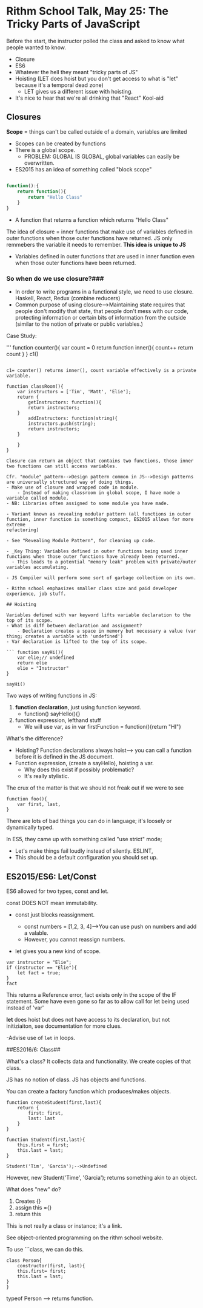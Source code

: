 # Rithm School Talk, May 25: The Tricky Parts of JavaScript #

Before the start, the instructor polled the class and asked to know what people wanted to know.
- Closure
- ES6
- Whatever the hell they meant "tricky parts of JS"
- Hoisting (LET does hoist but you don't get access to what is "let" because it's a temporal dead zone)
	- LET gives us a different issue with hoisting. 
- It's nice to hear that we're all drinking that "React" Kool-aid

## Closures

**Scope** = things can't be called outside of a domain, variables are limited 
- Scopes can be created by functions
- There is a global scope. 
  - PROBLEM: GLOBAL IS GLOBAL, global variables can easily be overwritten. 
- ES2015 has an idea of something called "block scope"

```javascript

function():{
	return function(){
		return "Hello Class"
	}
}

```

- A function that returns a function which returns "Hello Class"

The idea of closure = inner functions that make use of variables defined in outer functions when those outer functions have returned. JS only remmebers 
the variable it needs to remember. **This idea is unique to JS**
- Variables defined in outer functions that are used in inner function even when those outer functions have been returned. 

### So when do we use closure?###
- In order to write programs in a functional style, we need to use closure. Haskell, React, Redux (combine reducers)
- Common purpose of using closure-->Maintaining state requires that people don't modify that state, that people don't mess with our code, protecting information or certain bits of information from the outside (similar to the notion of private or public variables.)

Case Study:

'''
function counter(){
	var count = 0
	return function inner(){
		count++
		return count
}
}
c1()
```

c1= counter() returns inner(), count variable effectively is a private variable. 

function classRoom(){
	var instructors = ['Tim', 'Matt', 'Elie'];
	return {
		getInstructors: function(){
		return instructors;
	}
		addInstructors: function(string){
		instructors.push(string);
		return instructors;
	}

	}
}

Closure can return an object that contains two functions, those inner two functions can still access variables.

Cfr. "module" pattern-->Design pattern common in JS-->Design patterns are universally structured way of doing things. 
- Make use of closure and wrapped code in module. 
	- Instead of making classroom in global scope, I have made a variable called module. 
- NB: Libraries often assigned to some module you have made. 

- Variant known as revealing modular pattern (all functions in outer function, inner function is something compact, ES2015 allows for more extreme 
refactoring)

- See "Revealing Module Pattern", for cleaning up code. 

- _Key Thing: Variables defined in outer functions being used inner functions when those outer functions have already been returned._
  - This leads to a potential "memory leak" problem with private/outer variables accumulating. 

- JS Compiler will perform some sort of garbage collection on its own. 

- Rithm school emphasizes smaller class size and paid developer experience, job stuff. 

## Hoisting

Variables defined with var keyword lifts variable declaration to the top of its scope. 
- What is diff between declaration and assignment? 
	- Declaration creates a space in memory but necessary a value (var thing; creates a variable with 'undefined')
- Var declaration is lifted to the top of its scope.

``` function sayHi(){
	var elie;// undefined
	return elie
	elie = "Instructor"
}

sayHi()
```

Two ways of writing functions in JS:
1. **function declaration**, just using function keyword.
	- function() sayHello(){}
2. function expression, lefthand stuff
	- We will use var, as in var firstFunction  = function(){return "HI"}

What's the difference? 
- Hoisting? Function declarations always hoist--> you can call a function before it is defined in the JS document.
- Function expression, (create a sayHello), hoisting a var. 
	- Why does this exist if possibly problematic? 
	- It's really stylistic.


The crux of the matter is that we should not freak out if we were to see 
``` 
function foo(){
	var first, last, 
}
```

There are lots of bad things you can do in language; it's loosely or dynamically typed. 

In ES5, they came up with something called "use strict" mode; 
- Let's make things fail loudly instead of silently.  ESLINT, 
- This should be a default configuration you should set up. 

## ES2015/ES6: Let/Const ##

ES6 allowed for two types, const and let.

const DOES NOT mean immutability. 
- const just blocks reassignment. 
	- const numbers = [1,2, 3, 4]-->You can use push on numbers and add a valable. 
	- However, you cannot reassign numbers.

- let gives you a new kind of scope. 
```
var instructor = "Elie";
if (instructor == "Elie"){
	let fact = true;
}
fact 
```
This returns a Reference error, fact exists only in the scope of the IF statement. 
Some have even gone so far as to allow call for let being used instead of 'var'

**let** does hoist but does not have access to its declaration, but not initiziaiton, see documentation for more clues. 

-Advise use of ```let``` in loops. 

##ES2016/6: Class##

What's a class? It collects data and functionality. 
We create copies of that class. 

JS has no notion of class. JS has objects and functions. 


You can create a factory function which produces/makes objects. 

```
function createStudent(first,last){
	return {
		first: first,
		last: last
	}
}

function Student(first,last){
	this.first = first;
	this.last = last;
}

Student('Tim', 'Garcia');-->Undefined
```

However, new Student('Time', 'Garcia'); returns something akin to an object.

What does "new" do?
1. Creates {}
2. assign this ={}
3. return this 

This is not really a class or instance; it's a link. 

See object-oriented programming on the rithm school website. 

To use ```class, we can do this. 

```
class Person{
	constructor(first, last){
	this.first= first;
	this.last = last;
}
}
```

typeof Person --> returns function. 

